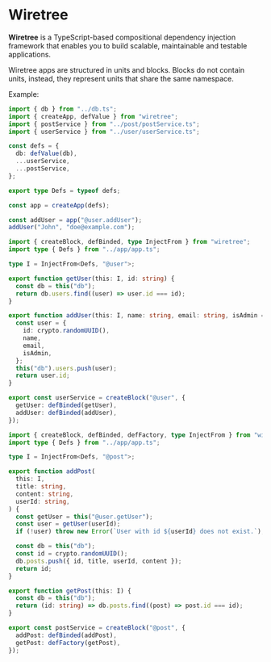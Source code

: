 # Wiretree

**Wiretree** is a TypeScript-based compositional dependency injection framework
that enables you to build scalable, maintainable and testable applications.

Wiretree apps are structured in units and blocks. Blocks do not contain units,
instead, they represent units that share the same namespace. 

Example:

```ts
import { db } from "../db.ts";
import { createApp, defValue } from "wiretree";
import { postService } from "../post/postService.ts";
import { userService } from "../user/userService.ts";

const defs = {
  db: defValue(db),
  ...userService,
  ...postService,
};

export type Defs = typeof defs;

const app = createApp(defs);

const addUser = app("@user.addUser");
addUser("John", "doe@example.com");
```

```ts
import { createBlock, defBinded, type InjectFrom } from "wiretree";
import type { Defs } from "../app/app.ts";

type I = InjectFrom<Defs, "@user">;

export function getUser(this: I, id: string) {
  const db = this("db");
  return db.users.find((user) => user.id === id);
}

export function addUser(this: I, name: string, email: string, isAdmin = false) {
  const user = {
    id: crypto.randomUUID(),
    name,
    email,
    isAdmin,
  };
  this("db").users.push(user);
  return user.id;
}

export const userService = createBlock("@user", {
  getUser: defBinded(getUser),
  addUser: defBinded(addUser),
});
```

```ts
import { createBlock, defBinded, defFactory, type InjectFrom } from "wiretree";
import type { Defs } from "../app/app.ts";

type I = InjectFrom<Defs, "@post">;

export function addPost(
  this: I,
  title: string,
  content: string,
  userId: string,
) {
  const getUser = this("@user.getUser");
  const user = getUser(userId);
  if (!user) throw new Error(`User with id ${userId} does not exist.`);

  const db = this("db");
  const id = crypto.randomUUID();
  db.posts.push({ id, title, userId, content });
  return id;
}

export function getPost(this: I) {
  const db = this("db");
  return (id: string) => db.posts.find((post) => post.id === id);
}

export const postService = createBlock("@post", {
  addPost: defBinded(addPost),
  getPost: defFactory(getPost),
});
```
